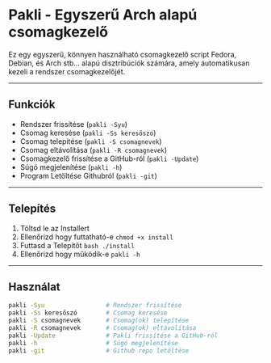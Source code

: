 # Pakli - Egyszerű Arch alapú csomagkezelő

Ez egy egyszerű, könnyen használható csomagkezelő script Fedora, Debian, és Arch stb... alapú disztribúciók számára, amely automatikusan kezeli a rendszer csomagkezelőjét.

---

## Funkciók

- Rendszer frissítése (`pakli -Syu`)
- Csomag keresése (`pakli -Ss keresőszó`)
- Csomag telepítése (`pakli -S csomagnevek`)
- Csomag eltávolítása (`pakli -R csomagnevek`)
- Csomagkezelő frissítése a GitHub-ról (`pakli -Update`)
- Súgó megjelenítése (`pakli -h`)
- Program Letöltése Githubról (`pakli -git`)
---

## Telepítés

1. Töltsd le az Installert
2. Ellenőrizd hogy futtatható-e
   `chmod +x install`
3. Futtasd a Telepítőt
   `bash ./install`
4. Ellenőrizd hogy működik-e
   `pakli -h`

---

## Használat

```bash
pakli -Syu                 # Rendszer frissítése
pakli -Ss keresőszó        # Csomag keresése
pakli -S csomagnevek       # Csomag(ok) telepítése
pakli -R csomagnevek       # Csomag(ok) eltávolítása
pakli -Update              # Pakli frissítése a GitHub-ról
pakli -h                   # Súgó megjelenítése
pakli -git                 # Github repo letöltése

